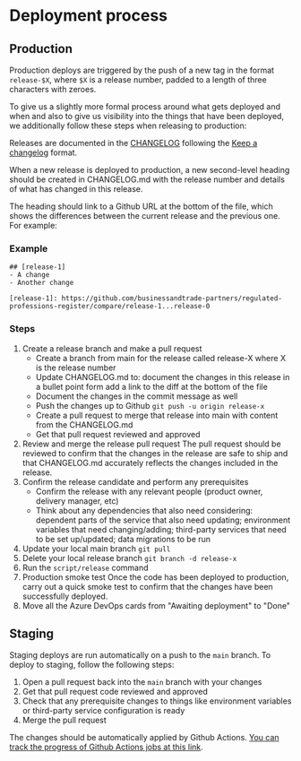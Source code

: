 # Deployment process

## Production

Production deploys are triggered by the push of a new tag in the format `release-$X`,
where `$X` is a release number, padded to a length of three characters with zeroes.

To give us a slightly more formal process around what gets deployed and when and also to
give us visibility into the things that have been deployed, we additionally follow these
steps when releasing to production:

Releases are documented in the [CHANGELOG](../CHANGELOG.md) following the [Keep a changelog](https://keepachangelog.com/en/1.0.0/) format.

When a new release is deployed to production, a new second-level heading should be created in CHANGELOG.md with the release number and details of what has changed in this release.

The heading should link to a Github URL at the bottom of the file, which shows the differences between the current release and the previous one. For example:

### Example

```
## [release-1]
- A change
- Another change

[release-1]: https://github.com/businessandtrade-partners/regulated-professions-register/compare/release-1...release-0
```

### Steps

1. Create a release branch and make a pull request
   - Create a branch from main for the release called release-X where X is the release number
   - Update CHANGELOG.md to:
     document the changes in this release in a bullet point form
     add a link to the diff at the bottom of the file
   - Document the changes in the commit message as well
   - Push the changes up to Github `git push -u origin release-x`
   - Create a pull request to merge that release into main with content from the CHANGELOG.md
   - Get that pull request reviewed and approved
1. Review and merge the release pull request
   The pull request should be reviewed to confirm that the changes in the release are safe to ship and that CHANGELOG.md accurately reflects the changes included in the release.
1. Confirm the release candidate and perform any prerequisites
   - Confirm the release with any relevant people (product owner, delivery manager, etc)
   - Think about any dependencies that also need considering: dependent parts of the service that also need updating; environment variables that need changing/adding; third-party services that need to be set up/updated; data migrations to be run
1. Update your local main branch `git pull`
1. Delete your local release branch `git branch -d release-x`
1. Run the `script/release` command
1. Production smoke test
   Once the code has been deployed to production, carry out a quick smoke test to confirm that the changes have been successfully deployed.
1. Move all the Azure DevOps cards from "Awaiting deployment" to "Done"

## Staging

Staging deploys are run automatically on a push to the `main` branch. To deploy
to staging, follow the following steps:

1. Open a pull request back into the `main` branch with your changes
1. Get that pull request code reviewed and approved
1. Check that any prerequisite changes to things like environment variables or third-party service configuration is ready
1. Merge the pull request

The changes should be automatically applied by Github Actions. [You can track the progress of Github Actions jobs at this link](https://github.com/businessandtrade-partners/regulated-professions-register/actions/workflows/deploy.yml).

